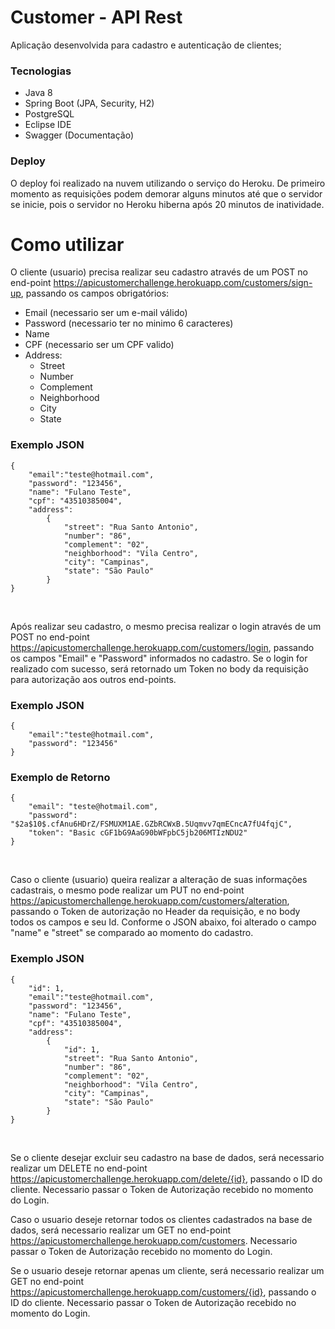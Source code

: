 # Customer - API Rest
Aplicação desenvolvida para cadastro e autenticação de clientes;

### Tecnologias 
- Java 8
- Spring Boot (JPA, Security, H2)
- PostgreSQL
- Eclipse IDE
- Swagger (Documentação)

### Deploy

O deploy foi realizado na nuvem utilizando o serviço do Heroku. De primeiro momento as requisições podem demorar alguns minutos até que o servidor se inicie, pois o servidor no Heroku hiberna após 20 minutos de inatividade.

# Como utilizar

O cliente (usuario) precisa realizar seu cadastro através de um POST no end-point https://apicustomerchallenge.herokuapp.com/customers/sign-up, passando os campos obrigatórios:

- Email (necessario ser um e-mail válido) 
- Password (necessario ter no minimo 6 caracteres)
- Name
- CPF (necessario ser um CPF valido)
- Address:
  - Street
  - Number
  - Complement
  - Neighborhood
  - City
  - State

### Exemplo JSON
```
{
    "email":"teste@hotmail.com",
    "password": "123456",
    "name": "Fulano Teste",
    "cpf": "43510385004",
    "address":
        {
            "street": "Rua Santo Antonio",
            "number": "86",
            "complement": "02",
            "neighborhood": "Vila Centro",
            "city": "Campinas",
            "state": "São Paulo"
        }
}
```

<br>

Após realizar seu cadastro, o mesmo precisa realizar o login através de um POST no end-point https://apicustomerchallenge.herokuapp.com/customers/login, passando os campos "Email" e "Password" informados no cadastro. Se o login for realizado com sucesso, será retornado um Token no body da requisição para autorização aos outros end-points.

### Exemplo JSON
```
{
    "email":"teste@hotmail.com",
    "password": "123456"
}
```
### Exemplo de Retorno
```
{
    "email": "teste@hotmail.com",
    "password": "$2a$10$.cfAnu6HDrZ/FSMUXM1AE.GZbRCWxB.5Uqmvv7qmECncA7fU4fqjC",
    "token": "Basic cGF1bG9AaG90bWFpbC5jb206MTIzNDU2"
}
```

<br>

Caso o cliente (usuario) queira realizar a alteração de suas informações cadastrais, o mesmo pode realizar um PUT no end-point https://apicustomerchallenge.herokuapp.com/customers/alteration, passando o Token de autorização no Header da requisição, e no body todos os campos e seu Id. Conforme o JSON abaixo, foi alterado o campo "name" e "street" se comparado ao momento do cadastro.

### Exemplo JSON

```
{
    "id": 1,
    "email":"teste@hotmail.com",
    "password": "123456",
    "name": "Fulano Teste",
    "cpf": "43510385004",
    "address":
        {
            "id": 1,
            "street": "Rua Santo Antonio",
            "number": "86",
            "complement": "02",
            "neighborhood": "Vila Centro",
            "city": "Campinas",
            "state": "São Paulo"
        }
}
```

<br>

Se o cliente desejar excluir seu cadastro na base de dados, será necessario realizar um DELETE no end-point https://apicustomerchallenge.herokuapp.com/delete/{id}, passando o ID do cliente. Necessario passar o Token de Autorização recebido no momento do Login.

Caso o usuario deseje retornar todos os clientes cadastrados na base de dados, será necessario realizar um GET no end-point https://apicustomerchallenge.herokuapp.com/customers. Necessario passar o Token de Autorização recebido no momento do Login.

Se o usuario deseje retornar apenas um cliente, será necessario realizar um GET no end-point https://apicustomerchallenge.herokuapp.com/customers/{id}, passando o ID do cliente. Necessario passar o Token de Autorização recebido no momento do Login.

